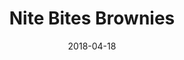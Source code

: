 ---
layout: recipe
title:  "Nite Bites Brownies"
image: 
imagecredit: 
date: 2018-04-18

authorName: Trevor
authorURL: 
sourceName: 
sourceURL: 
category: dessert
tags:
  - dessert
  - chocolate
yield: 8
prepTime: 15
cookTime: 25

ingredients:
- 1 cup (2 sticks) unsalted butter
- 1 1/4 cups white sugar
- 1 cup brown sugar
- 1 tablespoon vanilla extract
- 4 eggs
- 1 cup all-purpose flour
- 1 cup unsweetened cocoa powder
- 3/4 tablespoon salt
- 1 cup chocolate chips
- 1/2 cup chopped walnuts (optional)

directions:
- Preheat oven to 375 degrees F (190 degrees C). 
- Grease a 9x13 inch baking pan.
  - Alternatively, use parchment paper sprayed with cooking spray
- Place white and brown sugar in a bowl
- Melt the butter
- Add the butter to the sugar bowl and mix together
- Beat in eggs, vanilla.
- Combine flour, cocoa, salt, and about half to 3/4 of the chocolate chips
- Gradually stir into the egg mixture until well blended. 
- Stir in walnuts, if desired. 
- Spread the batter evenly into the prepared pan.
- Sprinkle remaining brownies on top of batter
- Bake for 25 to 30 minutes
- Let cool before cutting into squares.

---